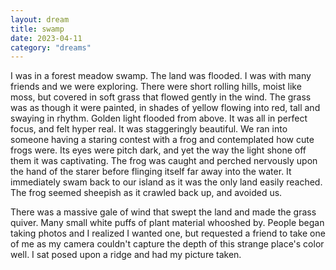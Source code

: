 ```yaml
---
layout: dream
title: swamp
date: 2023-04-11
category: "dreams"
---
```


I was in a forest meadow swamp. The land was flooded. I was with many friends and we were exploring. There were short rolling hills, moist like moss, but covered in soft grass that flowed gently in the wind. The grass was as though it were painted, in shades of yellow flowing into red, tall and swaying in rhythm. Golden light flooded from above. It was all in perfect focus, and felt hyper real. It was staggeringly beautiful. 
We ran into someone having a staring contest with a frog and contemplated how cute frogs were. Its eyes were pitch dark, and yet the way the light shone off them it was captivating. The frog was caught and perched nervously upon the hand of the starer before flinging itself far away into the water. It immediately swam back to our island as it was the only land easily reached. The frog seemed sheepish as it crawled back up, and avoided us. 

There was a massive gale of wind that swept the land and made the grass quiver. Many small white puffs of plant material whooshed by. People began taking photos and I realized I wanted one, but requested a friend to take one of me as my camera couldn't capture the depth of this strange place's color well. I sat posed upon a ridge and had my picture taken.